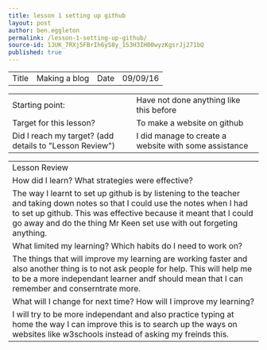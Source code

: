 ```yaml
---
title: lesson 1 setting up github
layout: post
author: ben.eggleton
permalink: /lesson-1-setting-up-github/
source-id: 1JUK_7RXj5FBrIh6yS8y_1S3H3IH00wyzKgsrJj271bQ
published: true
---
```

<table>
  <tr>
    <td>Title</td>
    <td>Making a blog</td>
    <td>Date</td>
    <td>09/09/16</td>
  </tr>
</table>


<table>
  <tr>
    <td>Starting point:</td>
    <td>Have not done anything like this before</td>
  </tr>
  <tr>
    <td>Target for this lesson?</td>
    <td>To make a website on github</td>
  </tr>
  <tr>
    <td>Did I reach my target? 
(add details to "Lesson Review")</td>
    <td> I did manage to create a website with some assistance </td>
  </tr>
</table>


<table>
  <tr>
    <td>Lesson Review</td>
  </tr>
  <tr>
    <td>How did I learn? What strategies were effective? </td>
  </tr>
  <tr>
    <td>The way I learnt to set up github is by listening to the teacher and taking down notes so that I could use the notes when I had to set up github. This was effective because it meant that I could go away and do the thing Mr Keen set use with out forgeting anything.</td>
  </tr>
  <tr>
    <td>What limited my learning? Which habits do I need to work on? </td>
  </tr>
  <tr>
    <td>The things that will improve my learning are working faster and also another thing is to not ask people for help. This will help me to be a more independant learner andf should mean that I can remember and conserntrate more.</td>
  </tr>
  <tr>
    <td>What will I change for next time? How will I improve my learning?</td>
  </tr>
  <tr>
    <td>I will try to be more independant and also practice typing at home the way I can improve this is to search up the ways on websites like w3schools instead of asking my freinds this.</td>
  </tr>
</table>



